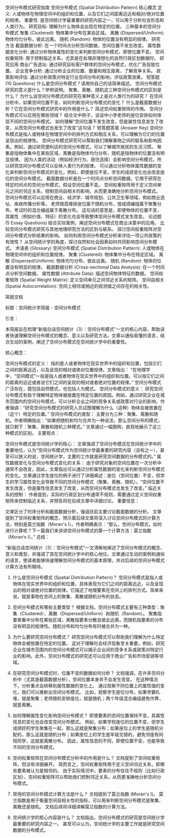 空间分布模式研究指南
空间分布模式 (Spatial Distribution Pattern) 核心概念
定义: 人或物体在物理空间中的组织和位置，以及它们之间距离远近和相对/绝对位置的规律。
重要性: 是空间统计学最重要的研究内容之一，可以用于分析社会形态和人类行为。
研究目标: 理解为什么物体会出现在特定的位置。
三种基本的空间分布模式
聚集 (Clustered): 物体集中分布在某些区域。
离散 (Dispersed/Uniform): 物体均匀分布，彼此远离。
随机 (Random): 物体的位置没有明显的规律。
研究方法
截面数据分析: 在一个时间点分析空间数据，空间位置不发生改变。
属性数据变化分析: 通过分析物体属性的变化来判断空间分布模式，即使位置不变。
空间权重矩阵: 用于控制临近关系，尤其是在处理非理想化的自然行政区划数据时。
研究应用
商业广告选址: 通过研究目标客户群体的空间分布模式，优化广告投放位置。
企业竞争分析: 通过分析企业的位置、数量和相互距离，了解竞争关系。
政策影响评估: 通过分析政策对特定行业空间分布的影响，评估政策效果。
短答题 (10 Questions)
什么是空间分布模式？请用你自己的话简单描述。
空间分布模式研究的意义是什么？举例说明。
聚集、离散、随机这三种空间分布模式的区别是什么？
为什么说空间分布模式的研究在某种意义上是对人类行为的研究？
在空间分析中，如果空间位置不变，如何判断空间分布模式的变化？
什么是截面数据分析？它在空间分布模式研究中的作用是什么？
简述空间权重矩阵的作用。
空间分布模式可以应用在哪些领域？
结合文中例子，谈谈中小学老师的座位安排如何体现不同的空间分布模式。
如何理解“空间位置不发生改变，但是属性信息发生了改变，从而空间分布模式也发生了改变”这句话？
短答题答案 (Answer Key)
空间分布模式是指人或物体在物理空间中的排列方式和相互关系，可以理解为它们的位置呈现出的规律性。
空间分布模式研究可以帮助我们理解事物之间的联系和影响因素。例如，通过研究便利店的空间分布模式，可以了解城市居民的生活习惯。
聚集是指物体集中在某些区域，离散是指物体均匀分布，随机是指物体的位置没有明显规律。
因为人类的活动（例如经济行为、居住选择）会影响空间分布模式，所以研究空间分布模式可以反映人类行为的规律。
可以通过分析物体属性数据的变化来判断空间分布模式的变化，例如，即使座位不变，学生的成绩变化也会改变座位的空间分布模式。
截面数据分析是在一个时间点分析空间数据，它用于研究在特定时间点的空间分布模式，假设空间位置不变。
空间权重矩阵用于定义空间单元之间的邻近关系，控制空间自相关的影响，从而更准确地分析空间分布模式。
空间分布模式可以应用在商业、经济学、城市规划、公共卫生等领域，例如商业选址、疾病传播分析等。
老师按高矮排座位属于随机分布，按成绩编组属于聚集分布，考试时的混合编组属于离散分布。
这句话的意思是，即使物体的位置不变，其属性（例如价值、特征）的变化也会导致整体空间分布模式发生改变。
论述题 (5 Essay Questions)
结合实际案例，阐述空间分布模式在商业决策中的应用。
比较空间分布模式研究与其他地理研究方法的区别与联系。
探讨空间权重矩阵对空间分布模式分析结果的影响。
如何利用空间分布模式分析来评估一项公共政策的有效性？
从空间统计学的角度，探讨自然和社会因素如何共同影响空间分布模式。
术语表 (Glossary)
空间分布模式 (Spatial Distribution Pattern): 人或物体在物理空间中的组织和位置规律。
聚集 (Clustered): 物体集中分布在特定区域。
离散 (Dispersed/Uniform): 物体均匀分布，彼此远离。
随机 (Random): 物体的位置没有明显的规律。
截面数据分析 (Cross-sectional Data Analysis): 在一个时间点分析空间数据。
属性数据 (Attribute Data): 描述空间物体特征的数据。
空间权重矩阵 (Spatial Weight Matrix): 定义空间单元之间邻近关系的矩阵。
空间自相关 (Spatial Autocorrelation): 空间上相邻或相近的观测值之间存在的相关性。

简报文档

标题：空间统计学简报 - 空间分布模式

引言：

本简报旨在梳理“新版白话空间统计（3）：空间分布模式”一文的核心内容，帮助读者快速理解空间分布模式的概念、意义以及研究方法。文章以通俗易懂的语言，结合生动的案例，阐述了空间分布模式在空间统计学中的重要性。

核心概念：

空间分布模式的定义： 指的是人或者物体在现实世界中的组织和位置，包括它们之间的距离远近，以及呈现的相对或绝对位置规律。文章指出： “在地理学中，“空间模式”一般是指人或者物体在现实世界中的组织和位置。可以指它们之间的距离的远近或者说它们之间的呈现的相对或者绝对位置的规律。” 空间分布模式广泛存在，既包括自然模式，也包括人为模式。
空间分布模式的意义： 研究空间分布模式有助于理解特定物体被放置在特定位置的原因。例如，通过研究企业在城市范围内的空间分布模式，可以分析企业之间的竞争关系或政策对行业的影响。作者强调：“研究空间分布模式的研究人员试图理解为什么（这种）物体会被放置在（这个）特定的位置。”
空间分布模式的类型： 主要分为三种：聚集、离散和随机。作者明确指出：“如果把随机和均匀合并为一种说法，那么空间分布的模式，就只剩下：聚集、离散和随机三种模式。” 文章通过一幅图例，直观地展示了这三种模式的区别。
主要观点：

空间分布模式是空间统计学的核心： 文章强调了空间分布模式在空间统计学中的重要地位，认为“空间分布模式作为空间统计学最重要的研究内容（没有之一），甚至可以狭义的说，空间统计学，主要的工作就是研究空间数据的分布模式的。”
属性数据变化与空间分布模式变化的关系： 由于研究对象的空间位置在一次分析中通常不会改变，因此，文章指出可以通过分析属性数据的变化来判断空间分布模式的变化。文章通过学生座位的例子进行了详细阐述：座位（空间位置）不变，但学生的学习属性变化会导致不同的空间分布模式（聚集、离散、随机）。“空间位置不发生改变，但是属性信息发生了改变，从而空间分布模式也发生了改变。”
临近关系的控制： 作者提到，实际的行政区划分布通常不规则，需要通过定义空间权重矩阵来控制临近关系，并预告将在后续文章中详细讨论。
重要信息：

文章区分了时序分析和截面数据分析，强调目前主要讨论截面数据的分析。
文章提到了空间权重矩阵的概念，预示着后续文章将深入讨论空间分布模式的计算方法，特别是莫兰指数（Moran's I）。作者明确表示：“那么，空间分布模式，如何进行计算呢？下一篇我们来讲讲空间分布模式的第一个计算方法：莫兰指数（Moran‘s I）。”
总结：

“新版白话空间统计（3）：空间分布模式”一文清晰地阐述了空间分布模式的概念、意义和类型，并强调了其在空间统计学中的核心地位。文章通过生动的案例和通俗的语言，使读者能够快速理解空间分布模式的基本原理，并对后续的空间分布模式计算方法有所期待。

1. 什么是空间分布模式 (Spatial Distribution Pattern)？
空间分布模式是指人或物体在现实世界中的组织和位置，具体表现为它们之间的距离远近，以及呈现出的相对或绝对位置的规律。它描述了地理要素在空间上的排列方式。简单来说，就是事物在空间上的聚集、离散或随机分布的状态。

2. 空间分布模式有哪些主要类型？
根据文档，空间分布模式主要有三种类型：聚集（Clustered）、离散（Dispersed/Uniform）和随机（Random）。 聚集指要素集中分布在某些区域，离散指要素分散且彼此远离，而随机指要素的分布没有明显的规律性。随机分布和均匀分布有时被合并为一种。

3. 为什么要研究空间分布模式？
研究空间分布模式可以帮助我们理解为什么特定物体会被放置在特定的位置。 这对于理解社会经济现象至关重要。例如，研究企业在城市范围内的空间分布模式可以揭示企业间的竞争关系或政策对特定行业的影响。此外，空间分布模式的研究还可以应用于商业广告和市场营销等领域。

4. 在研究空间分布模式时，位置不变的数据如何分析？
文档强调，在许多空间分析中（尤其是截面数据分析），空间位置本身并不会发生改变。 在这种情况下，分析重点会转移到属性数据的变化上。 通过观察不同位置上的属性值的变化，我们可以推断出空间分布模式。 比如，观察学生座位分布，如果学霸扎堆，就是聚集；老师随机安排座位，就是随机；两个年级混合编组避免作弊，就是离散。

5. 如何理解属性变化影响空间分布模式？
即使要素的空间位置保持不变，其属性信息的变化也会改变空间分布模式。 例如，如果学校座位的位置不变，但学生成绩好的学生聚集在一起，那么这就是聚集分布；如果座位上的学生是随机分配的，那么这就是随机分布；如果座位上的学生是年级交错的，避免邻座有同班同学，这就是离散分布。 因此，属性信息的不同，即使位置不变，也能导致不同的空间分布模式。

6. 空间权重矩阵在空间分布模式分析中的作用是什么？
文档提到了空间权重矩阵，但没有详细展开。 简而言之，空间权重矩阵用于定义空间邻近关系，即哪些要素被认为是相邻的。 由于实际情况中，要素的分布往往不规则（比如行政区划），空间权重矩阵可以帮助我们控制邻近关系，从而更准确地分析空间分布模式。

7. 常用的空间分布模式计算方法是什么？
文档提到了莫兰指数 (Moran's I)。 莫兰指数是用于衡量空间自相关性的指标，可以用来判断空间分布模式是聚集、离散还是随机。 文档后续将详细讲解莫兰指数的计算方法。

8. 空间统计学的核心内容是什么？
文档指出，空间分布模式的研究是空间统计学最重要的研究内容之一。 甚至可以认为，空间统计学的主要工作就是研究空间数据的分布模式。